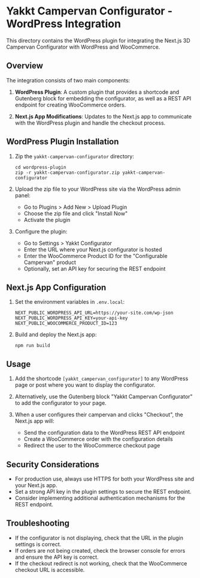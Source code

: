 # Yakkt Campervan Configurator - WordPress Integration

This directory contains the WordPress plugin for integrating the Next.js 3D Campervan Configurator with WordPress and WooCommerce.

## Overview

The integration consists of two main components:

1. **WordPress Plugin**: A custom plugin that provides a shortcode and Gutenberg block for embedding the configurator, as well as a REST API endpoint for creating WooCommerce orders.

2. **Next.js App Modifications**: Updates to the Next.js app to communicate with the WordPress plugin and handle the checkout process.

## WordPress Plugin Installation

1. Zip the `yakkt-campervan-configurator` directory:
   ```
   cd wordpress-plugin
   zip -r yakkt-campervan-configurator.zip yakkt-campervan-configurator
   ```

2. Upload the zip file to your WordPress site via the WordPress admin panel:
   - Go to Plugins > Add New > Upload Plugin
   - Choose the zip file and click "Install Now"
   - Activate the plugin

3. Configure the plugin:
   - Go to Settings > Yakkt Configurator
   - Enter the URL where your Next.js configurator is hosted
   - Enter the WooCommerce Product ID for the "Configurable Campervan" product
   - Optionally, set an API key for securing the REST endpoint

## Next.js App Configuration

1. Set the environment variables in `.env.local`:
   ```
   NEXT_PUBLIC_WORDPRESS_API_URL=https://your-site.com/wp-json
   NEXT_PUBLIC_WORDPRESS_API_KEY=your-api-key
   NEXT_PUBLIC_WOOCOMMERCE_PRODUCT_ID=123
   ```

2. Build and deploy the Next.js app:
   ```
   npm run build
   ```

## Usage

1. Add the shortcode `[yakkt_campervan_configurator]` to any WordPress page or post where you want to display the configurator.

2. Alternatively, use the Gutenberg block "Yakkt Campervan Configurator" to add the configurator to your page.

3. When a user configures their campervan and clicks "Checkout", the Next.js app will:
   - Send the configuration data to the WordPress REST API endpoint
   - Create a WooCommerce order with the configuration details
   - Redirect the user to the WooCommerce checkout page

## Security Considerations

- For production use, always use HTTPS for both your WordPress site and your Next.js app.
- Set a strong API key in the plugin settings to secure the REST endpoint.
- Consider implementing additional authentication mechanisms for the REST endpoint.

## Troubleshooting

- If the configurator is not displaying, check that the URL in the plugin settings is correct.
- If orders are not being created, check the browser console for errors and ensure the API key is correct.
- If the checkout redirect is not working, check that the WooCommerce checkout URL is accessible. 